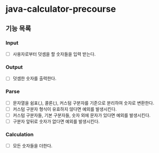 # java-calculator-precourse

## 기능 목록

### Input

- [ ] 사용자로부터 덧셈을 할 숫자들을 입력 받는다.

### Output

- [ ] 덧셈한 숫자를 출력한다.

### Parse

- [ ] 문자열을 쉼표(,), 콜론(;), 커스텀 구분자를 기준으로 분리하여 숫자로 변환한다.
- [ ] 커스텀 구분자 형식이 유효하지 않다면 예외를 발생시킨다.
- [ ] 커스텀 구분자들, 기본 구분자들, 숫자 외에 문자가 있다면 예외를 발생시킨다.
- [ ] 구분자 앞뒤로 숫자가 없다면 예외를 발생시킨다.

### Calculation

- [ ] 모든 숫자들을 더한다.

